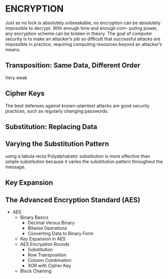# ENCRYPTION #

Just as no lock is absolutely unbreakable, no encryption can
be absolutely impossible to decrypt. With enough time and enough com-
puting power, any encryption scheme can be broken in theory. The goal
of computer security is to make an attacker’s job so difficult that successful
attacks are impossible in practice, requiring computing resources beyond
an attacker’s means.

## Transposition: Same Data, Different Order ##

Very weak

## Cipher Keys ##

The best defenses against known-plaintext attacks are good security
practices, such as regularly changing passwords.

## Substitution: Replacing Data ##

## Varying the Substitution Pattern ##

using a tabula recta
Polyalphabetic substitution is more effective than simple substitution
because it varies the substitution pattern throughout the message.

## Key Expansion ##

## The Advanced Encryption Standard (AES) ##

* AES
  * Binary Basics
    * Decimal Versus Binary
    * Bitwise Operations
    * Converting Data to Binary Form
  * Key Expansion in AES
  * AES Encryption Rounds
    * Substitution
    * Row Transposition
    * Column Combination
    * XOR with Cipher Key
  * Block Chaining
